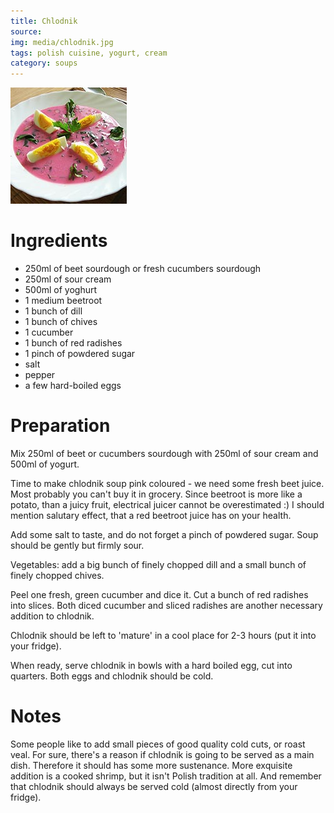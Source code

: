 ```yaml
---
title: Chlodnik
source: 
img: media/chlodnik.jpg
tags: polish cuisine, yogurt, cream
category: soups
---
```


![Chlodnik](media/chlodnik.jpg)

Ingredients
===========

* 250ml of beet sourdough or fresh cucumbers sourdough
* 250ml of sour cream
* 500ml of yoghurt
* 1 medium beetroot
* 1 bunch of dill
* 1 bunch of chives
* 1 cucumber
* 1 bunch of red radishes
* 1 pinch of powdered sugar
* salt
* pepper
* a few hard-boiled eggs

Preparation
===========

Mix 250ml of beet or cucumbers sourdough with 250ml of sour cream and 500ml of yogurt.

Time to make chlodnik soup pink coloured - we need some fresh beet juice. Most probably you can't buy it in grocery. Since beetroot is more like a potato, than a juicy fruit, electrical juicer cannot be overestimated :) I should mention salutary effect, that a red beetroot juice has on your health.

Add some salt to taste, and do not forget a pinch of powdered sugar. Soup should be gently but firmly sour.

Vegetables: add a big bunch of finely chopped dill and a small bunch of finely chopped chives.

Peel one fresh, green cucumber and dice it. Cut a bunch of red radishes into slices. Both diced cucumber and sliced radishes are another necessary addition to chlodnik.

Chlodnik should be left to 'mature' in a cool place for 2-3 hours (put it into your fridge).

When ready, serve chlodnik in bowls with a hard boiled egg, cut into quarters. Both eggs and chlodnik should be cold.


Notes
=====

Some people like to add small pieces of good quality cold cuts, or roast veal. For sure, there's a reason if chlodnik is going to be served as a main dish. Therefore it should has some more sustenance. More exquisite addition is a cooked shrimp, but it isn't Polish tradition at all. And remember that chlodnik should always be served cold (almost directly from your fridge).

